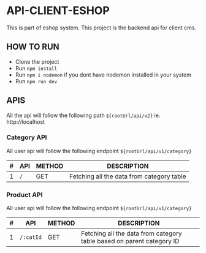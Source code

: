 # API-CLIENT-ESHOP

This is part of eshop system. This project is the backend api for client cms.

## HOW TO RUN

- Clone the project
- Run `npm install`
- Run `npm i nodemon` if you dont have nodemon installed in your system
- Run `npm run dev`

## APIS

All the api will follow the following path `${rootUrl/api/v2}` ie. http://localhost

### Category API

All user api will follow the following endpoint `${rootUrl/api/v1/category}`

| #   | API | METHOD | DESCRIPTION                               |
| --- | --- | ------ | ----------------------------------------- |
| 1   | `/` | GET    | Fetching all the data from category table |

### Product API

All user api will follow the following endpoint `${rootUrl/api/v1/category}`

| #   | API       | METHOD | DESCRIPTION                                                           |
| --- | --------- | ------ | --------------------------------------------------------------------- |
| 1   | `/:catId` | GET    | Fetching all the data from category table based on parent category ID |
